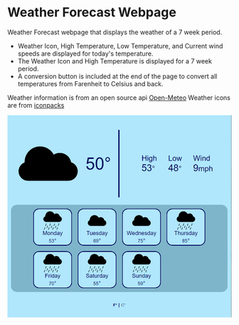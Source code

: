 # Weather Forecast Webpage
Weather Forecast webpage that displays the weather of a 7 week period.
 - Weather Icon, High Temperature, Low Temperature, and Current wind speeds are displayed for today's temperature.
 - The Weather Icon and High Temperature is displayed for a 7 week period.
 - A conversion button is included at the end of the page to convert all temperatures from Farenheit to Celsius and back.

Weather information is from an open source api [Open-Meteo](https://open-meteo.com/)
Weather icons are from [iconpacks](https://www.iconpacks.net/free-icon-pack/free-black-weather-forecast-icon-pack-202.html)

![website_capture](https://github.com/bhsaio145/WeatherForecast/blob/main/Capture.PNG)
